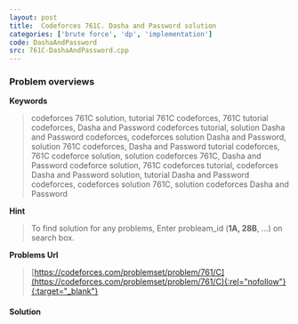 ```yaml
---
layout: post
title:  Codeforces 761C. Dasha and Password solution
categories: ['brute force', 'dp', 'implementation']
code: DashaAndPassword
src: 761C-DashaAndPassword.cpp
---
```

### **Problem overviews**

**Keywords**
> codeforces 761C solution, tutorial 761C codeforces, 761C tutorial codeforces, Dasha and Password codeforces tutorial, solution Dasha and Password codeforces, codeforces solution Dasha and Password, solution 761C codeforces, Dasha and Password tutorial codeforces, 761C codeforce solution, solution codeforces 761C, Dasha and Password codeforce solution, 761C codeforces tutorial, codeforces Dasha and Password solution, tutorial Dasha and Password codeforces, codeforces solution 761C, solution codeforces Dasha and Password

**Hint**
> To find solution for any problems, Enter probleam_id (**1A, 28B**, ...) on search box. 

**Problems Url**
> [https://codeforces.com/problemset/problem/761/C](https://codeforces.com/problemset/problem/761/C){:rel="nofollow"}{:target="_blank"}

#### **Solution**



